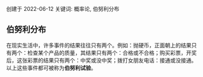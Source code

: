 创建于 2022-06-12
关键词: 概率论, 伯努利分布

## 伯努利分布

在现实生活中，许多事件的结果往往只有两个。例如：抛硬币，正面朝上的结果只有两个：检查某个产品的质量，其结果只有两个：合格或不合格；购买彩票，开奖后，这张彩票的结果只有两个：中奖或没中奖；拨打女朋友电话：接通或没接通。以上这些事件都可被称为**伯努利试验**。
